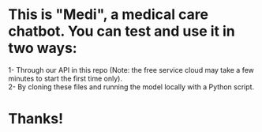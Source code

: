 # This is "Medi", a medical care chatbot. You can test and use it in two ways:
1- Through our API in this repo (Note: the free service cloud may take a few minutes to start the first time only).  
2- By cloning these files and running the model locally with a Python script.

# Thanks!
